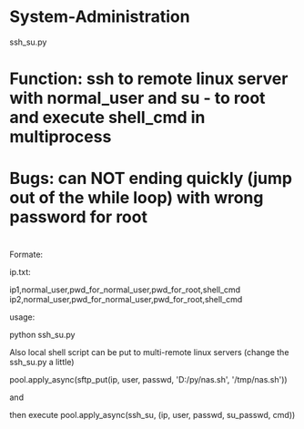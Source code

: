 # System-Administration

ssh_su.py
#
# Function: ssh to remote linux server with normal_user and su - to root and execute shell_cmd in multiprocess
#
# Bugs: can NOT ending quickly (jump out of the while loop) with wrong password for root
#

Formate:

ip.txt:

ip1,normal_user,pwd_for_normal_user,pwd_for_root,shell_cmd
ip2,normal_user,pwd_for_normal_user,pwd_for_root,shell_cmd

usage:

python ssh_su.py

Also local shell script can be put to multi-remote linux servers (change the ssh_su.py a little)


pool.apply_async(sftp_put(ip, user, passwd, 'D:/py/nas.sh', '/tmp/nas.sh'))


and 

then execute pool.apply_async(ssh_su, (ip, user, passwd, su_passwd, cmd))
